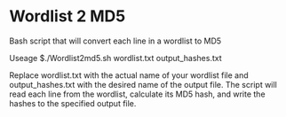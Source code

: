 # Wordlist 2 MD5
Bash script that will convert each line in a wordlist to MD5

Useage
$./Wordlist2md5.sh wordlist.txt output_hashes.txt

Replace wordlist.txt with the actual name of your wordlist file and output_hashes.txt with the desired name of the output file. The script will read each line from the wordlist, calculate its MD5 hash, and write the hashes to the specified output file.
